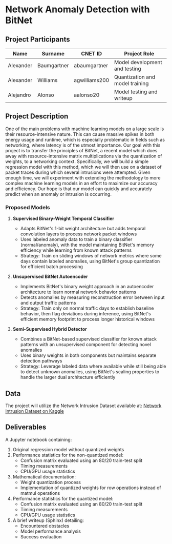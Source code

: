 # Network Anomaly Detection with BitNet

## Project Participants

| Name | Surname | CNET ID | Project Role |
|------|----------|----------|--------------|
| Alexander | Baumgartner | abaumgartner | Model development and testing |
| Alexander | Williams | agwilliams200 | Quantization and model training |
| Alejandro | Alonso | aalonso20 | Model testing and writeup |

## Project Description

One of the main problems with machine learning models on a large scale is their resource-intensive nature. This can cause massive spikes in both energy usage and runtime, which is especially problematic in fields such as networking, where latency is of the utmost importance. Our goal with this project is to transfer the principles of BitNet, a recent model which does away with resource-intensive matrix multiplications via the quantization of weights, to a networking context. Specifically, we will build a simple regression model with this method, which we will then use on a dataset of packet traces during which several intrusions were attempted. Given enough time, we will experiment with extending the methodology to more complex machine learning models in an effort to maximize our accuracy and efficiency. Our hope is that our model can quickly and accurately predict when an anomaly or intrusion is occurring.

### Proposed Models

1. **Supervised Binary-Weight Temporal Classifier**
   - Adapts BitNet's 1-bit weight architecture but adds temporal convolution layers to process network packet windows
   - Uses labeled anomaly data to train a binary classifier (normal/anomaly), with the model maintaining BitNet's memory efficiency while learning from known attack patterns
   - Strategy: Train on sliding windows of network metrics where some days contain labeled anomalies, using BitNet's group quantization for efficient batch processing

2. **Unsupervised BitNet Autoencoder**
   - Implements BitNet's binary weight approach in an autoencoder architecture to learn normal network behavior patterns
   - Detects anomalies by measuring reconstruction error between input and output traffic patterns
   - Strategy: Train only on normal traffic days to establish baseline behavior, then flag deviations during inference, using BitNet's efficient memory footprint to process longer historical windows

3. **Semi-Supervised Hybrid Detector**
   - Combines a BitNet-based supervised classifier for known attack patterns with an unsupervised component for detecting novel anomalies
   - Uses binary weights in both components but maintains separate detection pathways
   - Strategy: Leverage labeled data where available while still being able to detect unknown anomalies, using BitNet's scaling properties to handle the larger dual architecture efficiently

## Data

The project will utilize the Network Intrusion Dataset available at:
[Network Intrusion Dataset on Kaggle](https://www.kaggle.com/datasets/chethuhn/network-intrusion-dataset)

## Deliverables

A Jupyter notebook containing:

1. Original regression model without quantized weights
2. Performance statistics for the non-quantized model:
   - Confusion matrix evaluated using an 80/20 train-test split
   - Timing measurements
   - CPU/GPU usage statistics
3. Mathematical documentation:
   - Weight quantization process
   - Implementation of quantized weights for row operations instead of matmul operations
4. Performance statistics for the quantized model:
   - Confusion matrix evaluated using an 80/20 train-test split
   - Timing measurements
   - CPU/GPU usage statistics
5. A brief writeup (Sphinx) detailing:
   - Encountered obstacles
   - Model performance analysis
   - Success evaluation
